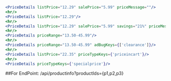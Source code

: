 ```jsx
<PriceDetails listPrice="12.29" salePrice="5.99" priceMessage=""/>
<hr/>
<PriceDetails listPrice="12.29"/>
<hr/>
<PriceDetails listPrice="12.29" salePrice="5.99" savings="21%" priceMessage="wasNowPrice" />
<hr/>
<PriceDetails priceRange="13.50-45.99"/>
<hr/>
<PriceDetails priceRange="13.50-45.99" adBugKeys={['clearance']}/>
<hr/>
<PriceDetails listPrice="22.35" priceTypeKeys={'priceincart'}/>
<hr/>
<PriceDetails priceTypeKeys={'specialprice'}/>
```

##For EndPoint: /api/productinfo?productIds={p1,p2,p3}
<PriceDetails productSchema="productInfo" product={productItem} />
